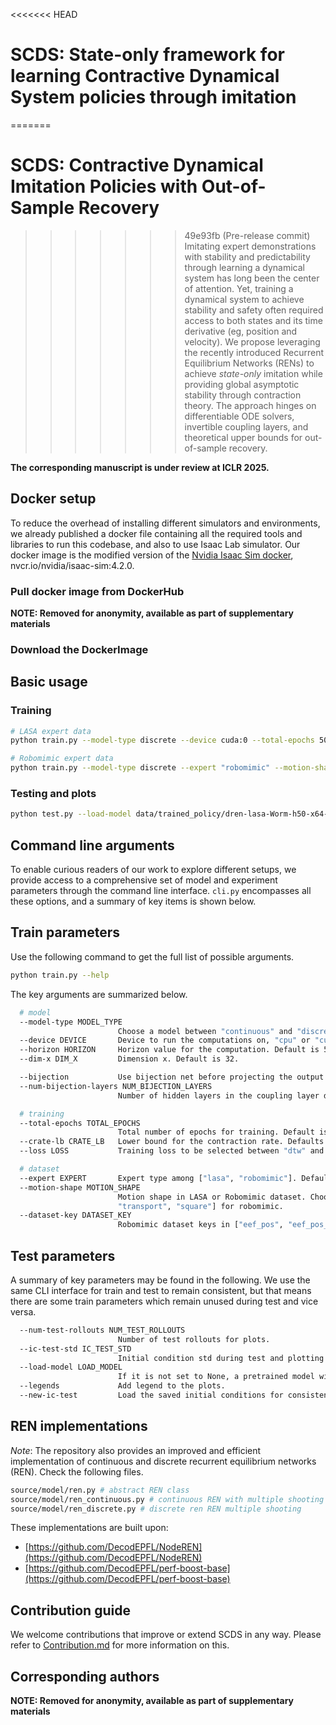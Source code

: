 <<<<<<< HEAD
# SCDS: State-only framework for learning Contractive Dynamical System policies through imitation
=======
# SCDS: Contractive Dynamical Imitation Policies with Out-of-Sample Recovery
>>>>>>> 49e93fb (Pre-release commit)
Imitating expert demonstrations with stability and predictability through learning a dynamical system has long been the center of attention. Yet, training a dynamical system to achieve stability and safety often required access to both states and its time derivative (eg, position and velocity). We propose leveraging the recently introduced Recurrent Equilibrium Networks (RENs) to achieve *state-only* imitation while providing global asymptotic stability through contraction theory. The approach hinges on differentiable ODE solvers, invertible coupling layers, and theoretical upper bounds for out-of-sample recovery.

**The corresponding manuscript is under review at ICLR 2025.**

## Docker setup
To reduce the overhead of installing different simulators and environments, we already published a docker file containing all the required tools and libraries to run this codebase, and also to use Isaac Lab simulator. Our docker image is the modified version of the [Nvidia Isaac Sim docker](https://docs.omniverse.nvidia.com/isaacsim/latest/installation/install_container.html), nvcr.io/nvidia/isaac-sim:4.2.0.


### Pull docker image from DockerHub
**NOTE: Removed for anonymity, available as part of supplementary materials**

### Download the DockerImage


## Basic usage

### Training
```bash
# LASA expert data
python train.py --model-type discrete --device cuda:0 --total-epochs 500 --expert lasa --motion-shape Worm --num-expert-demonstration 1

# Robomimic expert data
python train.py --model-type discrete --expert "robomimic" --motion-shape "lift"  --dim-in 3 --dim-out 3 --device cuda:0  --total-epochs 500 --bijection --num-bijection-layers 8 --crate-lb 12.0  --num-expert-trajectories 1 --horizon 20 --loss dtw &

```

### Testing and plots
```bash
python test.py --load-model data/trained_policy/dren-lasa-Worm-h50-x64-e15000-b16-cr1.0-e1-s50-a0-t11-0839/best_model.pth
```

## Command line arguments
To enable curious readers of our work to explore different setups, we provide access to a comprehensive set of model and experiment parameters through the command line interface. ```cli.py``` encompasses all these options, and a summary of key items is shown below.

## Train parameters
Use the following command to get the full list of possible arguments.
```bash
python train.py --help
```

The key arguments are summarized below.
```bash
  # model
  --model-type MODEL_TYPE
                        Choose a model between "continuous" and "discrete" for the underlying REN.
  --device DEVICE       Device to run the computations on, "cpu" or "cuda:0". Default is "cuda:0" if available, otherwise "cpu".
  --horizon HORIZON     Horizon value for the computation. Default is 50.
  --dim-x DIM_X         Dimension x. Default is 32.

  --bijection           Use bijection net before projecting the output.
  --num-bijection-layers NUM_BIJECTION_LAYERS
                        Number of hidden layers in the coupling layer design and blocks. Default is 2.

  # training
  --total-epochs TOTAL_EPOCHS
                        Total number of epochs for training. Default is 200.
  --crate-lb CRATE_LB   Lower bound for the contraction rate. Defaults to 0.0 for continuous and 1 for discrete.
  --loss LOSS           Training loss to be selected between "dtw" and "mse". Default is "mse".

  # dataset
  --expert EXPERT       Expert type among ["lasa", "robomimic"]. Default is "lasa".
  --motion-shape MOTION_SHAPE
                        Motion shape in LASA or Robomimic dataset. Choose from ["Angle", "CShape", "GShape", "Sine", "Snake", "Worm", etc] for LASA and ["lift", "can",
                        "transport", "square"] for robomimic.
  --dataset-key DATASET_KEY
                        Robomimic dataset keys in ["eef_pos", "eef_pos_ori", "joint_pos", "joint_pos_vel"]
```

## Test parameters
A summary of key parameters may be found in the following. We use the same CLI interface for train and test to remain consistent, but that means there are some train parameters which remain unused during test and vice versa.

```bash
  --num-test-rollouts NUM_TEST_ROLLOUTS
                        Number of test rollouts for plots.
  --ic-test-std IC_TEST_STD
                        Initial condition std during test and plotting phase.
  --load-model LOAD_MODEL
                        If it is not set to None, a pretrained model will be loaded instead of training.
  --legends             Add legend to the plots.
  --new-ic-test         Load the saved initial conditions for consistency with other baselines.
```


## REN implementations
*Note*: The repository also provides an improved and efficient implementation of continuous and discrete recurrent equilibrium networks (REN). Check the following files.

```bash
source/model/ren.py # abstract REN class
source/model/ren_continuous.py # continuous REN with multiple shooting
source/model/ren_discrete.py # discrete ren REN multiple shooting
```

These implementations are built upon:
* [https://github.com/DecodEPFL/NodeREN](https://github.com/DecodEPFL/NodeREN)
* [https://github.com/DecodEPFL/perf-boost-base](https://github.com/DecodEPFL/perf-boost-base)


## Contribution guide
We welcome contributions that improve or extend SCDS in any way. Please refer to [Contribution.md](Contribution.md) for more information on this.

## Corresponding authors
**NOTE: Removed for anonymity, available as part of supplementary materials**
